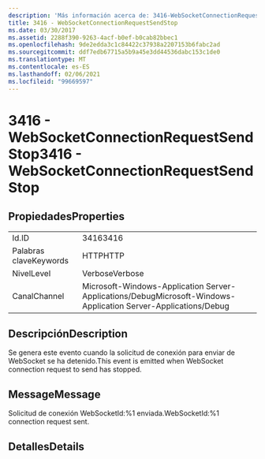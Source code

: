 ```yaml
---
description: 'Más información acerca de: 3416-WebSocketConnectionRequestSendStop'
title: 3416 - WebSocketConnectionRequestSendStop
ms.date: 03/30/2017
ms.assetid: 2288f390-9263-4acf-b0ef-b0cab82bbec1
ms.openlocfilehash: 9de2edda3c1c84422c37938a2207153b6fabc2ad
ms.sourcegitcommit: ddf7edb67715a5b9a45e3dd44536dabc153c1de0
ms.translationtype: MT
ms.contentlocale: es-ES
ms.lasthandoff: 02/06/2021
ms.locfileid: "99669597"
---
```

# <a name="3416---websocketconnectionrequestsendstop"></a><span data-ttu-id="7e271-103">3416 - WebSocketConnectionRequestSendStop</span><span class="sxs-lookup"><span data-stu-id="7e271-103">3416 - WebSocketConnectionRequestSendStop</span></span>

## <a name="properties"></a><span data-ttu-id="7e271-104">Propiedades</span><span class="sxs-lookup"><span data-stu-id="7e271-104">Properties</span></span>  
  
|||  
|-|-|  
|<span data-ttu-id="7e271-105">Id.</span><span class="sxs-lookup"><span data-stu-id="7e271-105">ID</span></span>|<span data-ttu-id="7e271-106">3416</span><span class="sxs-lookup"><span data-stu-id="7e271-106">3416</span></span>|  
|<span data-ttu-id="7e271-107">Palabras clave</span><span class="sxs-lookup"><span data-stu-id="7e271-107">Keywords</span></span>|<span data-ttu-id="7e271-108">HTTP</span><span class="sxs-lookup"><span data-stu-id="7e271-108">HTTP</span></span>|  
|<span data-ttu-id="7e271-109">Nivel</span><span class="sxs-lookup"><span data-stu-id="7e271-109">Level</span></span>|<span data-ttu-id="7e271-110">Verbose</span><span class="sxs-lookup"><span data-stu-id="7e271-110">Verbose</span></span>|  
|<span data-ttu-id="7e271-111">Canal</span><span class="sxs-lookup"><span data-stu-id="7e271-111">Channel</span></span>|<span data-ttu-id="7e271-112">Microsoft-Windows-Application Server-Applications/Debug</span><span class="sxs-lookup"><span data-stu-id="7e271-112">Microsoft-Windows-Application Server-Applications/Debug</span></span>|  
  
## <a name="description"></a><span data-ttu-id="7e271-113">Descripción</span><span class="sxs-lookup"><span data-stu-id="7e271-113">Description</span></span>  

 <span data-ttu-id="7e271-114">Se genera este evento cuando la solicitud de conexión para enviar de WebSocket se ha detenido.</span><span class="sxs-lookup"><span data-stu-id="7e271-114">This event is emitted when WebSocket connection request to send has stopped.</span></span>  
  
## <a name="message"></a><span data-ttu-id="7e271-115">Message</span><span class="sxs-lookup"><span data-stu-id="7e271-115">Message</span></span>  

 <span data-ttu-id="7e271-116">Solicitud de conexión WebSocketId:%1 enviada.</span><span class="sxs-lookup"><span data-stu-id="7e271-116">WebSocketId:%1 connection request sent.</span></span>  
  
## <a name="details"></a><span data-ttu-id="7e271-117">Detalles</span><span class="sxs-lookup"><span data-stu-id="7e271-117">Details</span></span>
